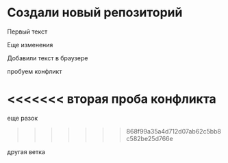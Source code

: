 # Создали новый репозиторий

Первый текст

Еще изменения

Добавили текст в браузере

пробуем конфликт

<<<<<<<
вторая проба конфликта
=======
еще разок
>>>>>>> 868f99a35a4d712d07ab62c5bb8c582be25d766e

другая ветка